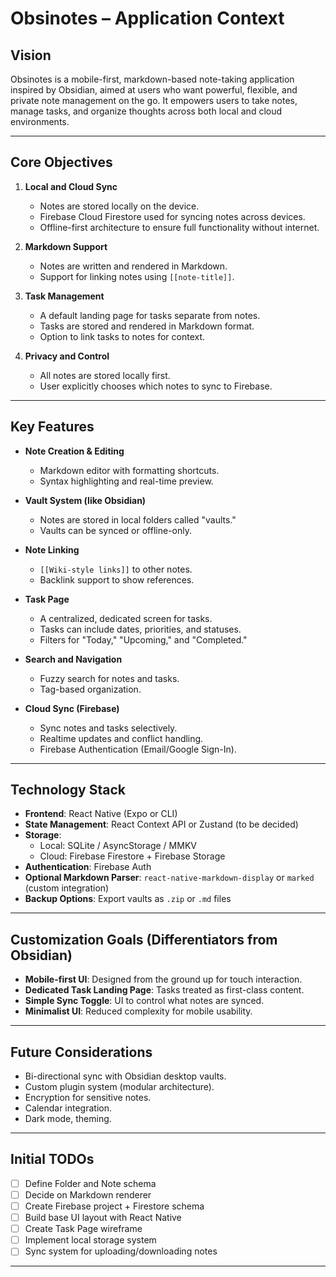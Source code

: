 # Obsinotes – Application Context

## Vision
Obsinotes is a mobile-first, markdown-based note-taking application inspired by Obsidian, aimed at users who want powerful, flexible, and private note management on the go. It empowers users to take notes, manage tasks, and organize thoughts across both local and cloud environments.

---

## Core Objectives

1. **Local and Cloud Sync**
   - Notes are stored locally on the device.
   - Firebase Cloud Firestore used for syncing notes across devices.
   - Offline-first architecture to ensure full functionality without internet.

2. **Markdown Support**
   - Notes are written and rendered in Markdown.
   - Support for linking notes using `[[note-title]]`.

3. **Task Management**
   - A default landing page for tasks separate from notes.
   - Tasks are stored and rendered in Markdown format.
   - Option to link tasks to notes for context.

4. **Privacy and Control**
   - All notes are stored locally first.
   - User explicitly chooses which notes to sync to Firebase.

---

## Key Features

- **Note Creation & Editing**
  - Markdown editor with formatting shortcuts.
  - Syntax highlighting and real-time preview.

- **Vault System (like Obsidian)**
  - Notes are stored in local folders called "vaults."
  - Vaults can be synced or offline-only.

- **Note Linking**
  - `[[Wiki-style links]]` to other notes.
  - Backlink support to show references.

- **Task Page**
  - A centralized, dedicated screen for tasks.
  - Tasks can include dates, priorities, and statuses.
  - Filters for "Today," "Upcoming," and "Completed."

- **Search and Navigation**
  - Fuzzy search for notes and tasks.
  - Tag-based organization.

- **Cloud Sync (Firebase)**
  - Sync notes and tasks selectively.
  - Realtime updates and conflict handling.
  - Firebase Authentication (Email/Google Sign-In).

---

## Technology Stack

- **Frontend**: React Native (Expo or CLI)
- **State Management**: React Context API or Zustand (to be decided)
- **Storage**:
  - Local: SQLite / AsyncStorage / MMKV
  - Cloud: Firebase Firestore + Firebase Storage
- **Authentication**: Firebase Auth
- **Optional Markdown Parser**: `react-native-markdown-display` or `marked` (custom integration)
- **Backup Options**: Export vaults as `.zip` or `.md` files

---

## Customization Goals (Differentiators from Obsidian)

- **Mobile-first UI**: Designed from the ground up for touch interaction.
- **Dedicated Task Landing Page**: Tasks treated as first-class content.
- **Simple Sync Toggle**: UI to control what notes are synced.
- **Minimalist UI**: Reduced complexity for mobile usability.

---

## Future Considerations

- Bi-directional sync with Obsidian desktop vaults.
- Custom plugin system (modular architecture).
- Encryption for sensitive notes.
- Calendar integration.
- Dark mode, theming.

---


## Initial TODOs

- [ ] Define Folder and Note schema
- [ ] Decide on Markdown renderer
- [ ] Create Firebase project + Firestore schema
- [ ] Build base UI layout with React Native
- [ ] Create Task Page wireframe
- [ ] Implement local storage system
- [ ] Sync system for uploading/downloading notes

---